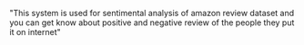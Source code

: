 "This system is used for sentimental analysis of amazon review dataset and you can get know about positive and negative review of the people they put it on internet" 
